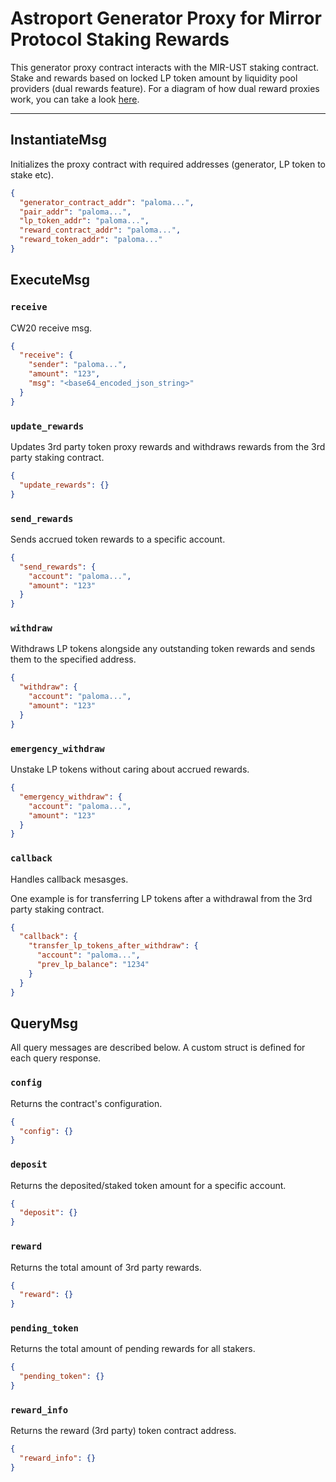 # Astroport Generator Proxy for Mirror Protocol Staking Rewards

This generator proxy contract interacts with the MIR-UST staking contract. Stake and rewards based on locked LP token amount by liquidity pool providers (dual rewards feature). For a diagram of how dual reward proxies work, you can take a look [here](https://miro.medium.com/max/1400/0*8hn2NSnZJZTa9YGV).

---

## InstantiateMsg

Initializes the proxy contract with required addresses (generator, LP token to stake etc).

```json
{
  "generator_contract_addr": "paloma...",
  "pair_addr": "paloma...",
  "lp_token_addr": "paloma...",
  "reward_contract_addr": "paloma...",
  "reward_token_addr": "paloma..."
}
```

## ExecuteMsg

### `receive`

CW20 receive msg.

```json
{
  "receive": {
    "sender": "paloma...",
    "amount": "123",
    "msg": "<base64_encoded_json_string>"
  }
}
```

### `update_rewards`

Updates 3rd party token proxy rewards and withdraws rewards from the 3rd party staking contract.

```json
{
  "update_rewards": {}
}
```

### `send_rewards`

Sends accrued token rewards to a specific account.

```json
{
  "send_rewards": {
    "account": "paloma...",
    "amount": "123"
  }
}
```

### `withdraw`

Withdraws LP tokens alongside any outstanding token rewards and sends them to the specified address.

```json
{
  "withdraw": {
    "account": "paloma...",
    "amount": "123"
  }
}
```

### `emergency_withdraw`

Unstake LP tokens without caring about accrued rewards.

```json
{
  "emergency_withdraw": {
    "account": "paloma...",
    "amount": "123"
  }
}
```

### `callback`

Handles callback mesasges.

One example is for transferring LP tokens after a withdrawal from the 3rd party staking contract.

```json
{
  "callback": {
    "transfer_lp_tokens_after_withdraw": {
      "account": "paloma...",
      "prev_lp_balance": "1234"
    }
  }
}

```
## QueryMsg

All query messages are described below. A custom struct is defined for each query response.

### `config`

Returns the contract's configuration.

```json
{
  "config": {}
}
```

### `deposit`

Returns the deposited/staked token amount for a specific account.

```json
{
  "deposit": {}
}
```

### `reward`

Returns the total amount of 3rd party rewards.

```json
{
  "reward": {}
}
```

### `pending_token`

Returns the total amount of pending rewards for all stakers.

```json
{
  "pending_token": {}
}
```

### `reward_info`

Returns the reward (3rd party) token contract address.

```json
{
  "reward_info": {}
}
```
